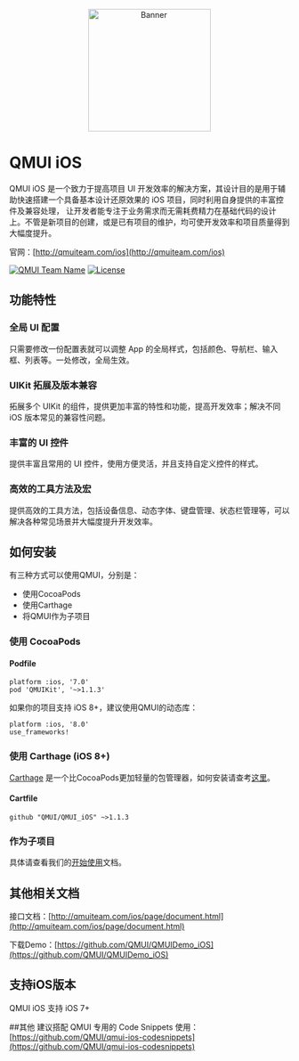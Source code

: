 
<p align="center">
  <img src="https://raw.githubusercontent.com/QMUI/QMUI_iOS/master/logo_2x.png" width="220" alt="Banner" />
</p>

# QMUI iOS
QMUI iOS 是一个致力于提高项目 UI 开发效率的解决方案，其设计目的是用于辅助快速搭建一个具备基本设计还原效果的 iOS 项目，同时利用自身提供的丰富控件及兼容处理，
让开发者能专注于业务需求而无需耗费精力在基础代码的设计上。不管是新项目的创建，或是已有项目的维护，均可使开发效率和项目质量得到大幅度提升。

官网：[http://qmuiteam.com/ios](http://qmuiteam.com/ios)

[![QMUI Team Name](https://img.shields.io/badge/Team-QMUI-brightgreen.svg?style=flat)](https://github.com/QMUI "QMUI Team")
[![License](https://img.shields.io/badge/license-MIT-blue.svg?style=flat)](http://opensource.org/licenses/MIT "Feel free to contribute.")

## 功能特性
### 全局 UI 配置

只需要修改一份配置表就可以调整 App 的全局样式，包括颜色、导航栏、输入框、列表等。一处修改，全局生效。

### UIKit 拓展及版本兼容

拓展多个 UIKit 的组件，提供更加丰富的特性和功能，提高开发效率；解决不同 iOS 版本常见的兼容性问题。

### 丰富的 UI 控件

提供丰富且常用的 UI 控件，使用方便灵活，并且支持自定义控件的样式。

### 高效的工具方法及宏

提供高效的工具方法，包括设备信息、动态字体、键盘管理、状态栏管理等，可以解决各种常见场景并大幅度提升开发效率。

## 如何安装
有三种方式可以使用QMUI，分别是：

- 使用CocoaPods
- 使用Carthage
- 将QMUI作为子项目

### 使用 CocoaPods
#### Podfile
```
platform :ios, '7.0'
pod 'QMUIKit', '~>1.1.3'
```
如果你的项目支持 iOS 8+，建议使用QMUI的动态库：

```
platform :ios, '8.0'
use_frameworks!
```
### 使用 Carthage (iOS 8+)

[Carthage](https://github.com/Carthage/Carthage) 是一个比CocoaPods更加轻量的包管理器，如何安装请查考[这里](https://github.com/Carthage/Carthage)。

#### Cartfile
```
github "QMUI/QMUI_iOS" ~>1.1.3
```
### 作为子项目
具体请查看我们的[开始使用](http://qmuiteam.com/ios/page/start.html)文档。

## 其他相关文档

接口文档：[http://qmuiteam.com/ios/page/document.html](http://qmuiteam.com/ios/page/document.html)

下载Demo：[https://github.com/QMUI/QMUIDemo_iOS](https://github.com/QMUI/QMUIDemo_iOS)

## 支持iOS版本
QMUI iOS 支持 iOS 7+

##其他
建议搭配 QMUI 专用的 Code Snippets 使用： [https://github.com/QMUI/qmui-ios-codesnippets](https://github.com/QMUI/qmui-ios-codesnippets)
